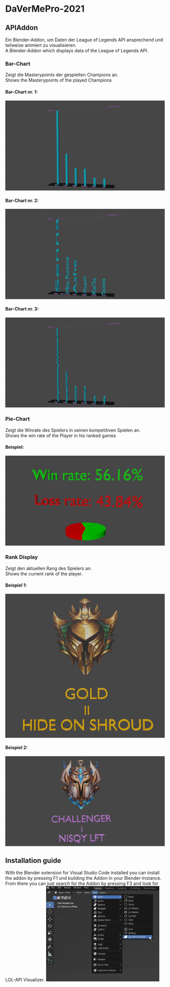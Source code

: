 # DaVerMePro-2021

## APIAddon
Ein Blender-Addon, um Daten der League of Legends API ansprechend und teilweise animiert zu visualisieren. <br>
A Blender-Addon which displays data of the League of Legends API. 

### Bar-Chart
Zeigt die Masterypoints der gespielten Champions an. \
Shows the Masterypoints of the played Champions

#### Bar-Chart nr. 1:
<img src="https://github.com/meixshp/DaVerMePro-2021/blob/main/Pictures/Bar-chart1.png">

#### Bar-Chart nr. 2:
<img src="https://github.com/meixshp/DaVerMePro-2021/blob/main/Pictures/Bar-chart2.png">

#### Bar-Chart nr. 3:
<img src="https://github.com/meixshp/DaVerMePro-2021/blob/main/Pictures/Bar-chart3.png">

### Pie-Chart
Zeigt die Winrate des Spielers in seinen kompetitiven Spielen an. <br>
Shows the win rate of the Player in his ranked games

#### Beispiel:
<img src="https://github.com/meixshp/DaVerMePro-2021/blob/main/Pictures/Pie-chart.png">

### Rank Display
Zeigt den aktuellen Rang des Spielers an. \
Shows the current rank of the player. 

#### Beispiel 1:
<img src="https://github.com/meixshp/DaVerMePro-2021/blob/main/Pictures/Display-Rank.png">

#### Beispiel 2:
<img src="https://github.com/meixshp/DaVerMePro-2021/blob/main/Pictures/Display-Rank1.png">

## Installation guide
With the Blender extension for Visual Studio Code installed you can install the addon by pressing F1 und building the Addon in your Blender-Instance.
From there you can just search for the Addon by pressing F3 and look for LOL-API Visualizer.
<img src="https://github.com/meixshp/DaVerMePro-2021/blob/main/Pictures/blenderPath.png">